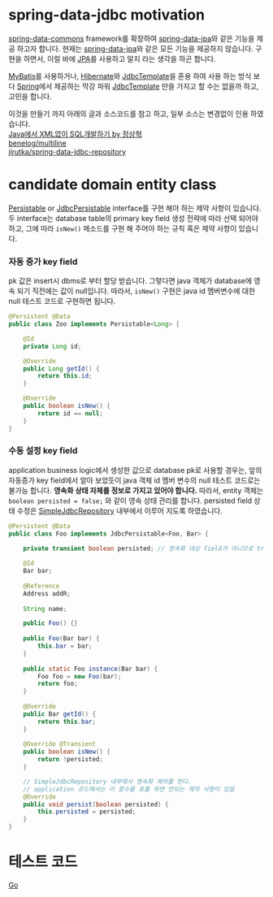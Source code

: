 # spring-data-jdbc motivation
[spring-data-commons](http://projects.spring.io/spring-data/) framework를 확장하여 [spring-data-jpa](http://projects.spring.io/spring-data-jpa/)와 같은 기능을 제공 하고자 합니다.
현재는 [spring-data-jpa](http://projects.spring.io/spring-data-jpa/)와 같은 모든 기능을 제공하지 않습니다.
구현을 하면서, 이럴 바에 [JPA](http://www.tutorialspoint.com/jpa/index.htm)를 사용하고 말지 라는 생각을 하곤 합니다.

[MyBatis](http://blog.mybatis.org/)를 사용하거나, [Hibernate](http://hibernate.org)와 [JdbcTemplate](https://github.com/spring-projects/spring-framework/blob/master/spring-jdbc/src/main/java/org/springframework/jdbc/core/JdbcTemplate.java)을 혼용 하여 사용 하는 방식 보다
[Spring](https://spring.io)에서 제공하는 막강 파워 [JdbcTemplate](https://github.com/spring-projects/spring-framework/blob/master/spring-jdbc/src/main/java/org/springframework/jdbc/core/JdbcTemplate.java) 만을 가지고 할 수는 없을까 하고, 고민을 합니다.

이것을 만들기 까지 아래의 글과 소스코드를 참고 하고, 일부 소스는 변경없이 인용 하였습니다.<br>
[Java에서 XML없이 SQL개발하기 by 정상혁](http://blog.benelog.net/2708621)<br>
[benelog/multiline](https://github.com/benelog/multiline)<br>
[jirutka/spring-data-jdbc-repository](https://github.com/jirutka/spring-data-jdbc-repository)

# candidate domain entity class
[Persistable](https://github.com/spring-projects/spring-data-commons/blob/master/src/main/java/org/springframework/data/domain/Persistable.java) or [JdbcPersistable](https://github.com/jihwan/spring-data-jdbc/blob/master/src/main/java/org/springframework/data/jdbc/domain/JdbcPersistable.java) interface를 구현 해야 하는 제약 사항이 있습니다.
두 interface는 database table의 primary key field 생성 전략에 따라 선택 되어야 하고, 그에 따라 `isNew()` 메소드를 구현 해 주어야 하는 규칙 혹은 제약 사항이 있습니다. 
### 자동 증가 key field
pk 값은 insert시 dbms로 부터 할당 받습니다. 그렇다면 java 객체가 database에 영속 되기 직전에는 값이 null입니다.
따라서, `isNew()` 구현은 java id 멤버변수에 대한 null 테스트 코드로 구현하면 됩니다.
```java
@Persistent @Data
public class Zoo implements Persistable<Long> {

	@Id
	private Long id;

	@Override
	public Long getId() {
		return this.id;
	}

	@Override
	public boolean isNew() {
		return id == null;
	}
}
```
### 수동 설정 key field
application business logic에서 생성한 값으로 database pk로 사용할 경우는, 앞의 자동증가 key field에서 알아 보았듯이 java 객체 id 멤버 변수의 null 테스트 코드로는 불가능 합니다. **영속화 상태 자체를 정보로 가지고 있어야 합니다.**
따라서, entity 객체는 `boolean persisted = false;` 와 같이 영속 상태 관리를 합니다. persisted field 상태 수정은 [SimpleJdbcRepository](https://github.com/jihwan/spring-data-jdbc/blob/master/src/main/java/org/springframework/data/jdbc/repository/support/SimpleJdbcRepository.java) 내부에서 이루어 지도록 하였습니다.

```java
@Persistent @Data
public class Foo implements JdbcPersistable<Foo, Bar> {

	private transient boolean persisted; // 영속화 대상 field가 아니므로 transient modifier 사용
	
	@Id
	Bar bar;
	
	@Reference
	Address addR;
	
	String name;

	public Foo() {}
	
	public Foo(Bar bar) {
		this.bar = bar;
	}
	
	public static Foo instance(Bar bar) {
		Foo foo = new Foo(bar);
		return foo;
	}
	
	@Override
	public Bar getId() {
		return this.bar;
	}
	
	@Override @Transient
	public boolean isNew() {
		return !persisted;
	}

    // SimpleJdbcRepository 내부에서 영속화 제어를 한다.
    // application 코드에서는 이 함수를 호출 하면 안되는 제약 사항이 있음
	@Override
	public void persist(boolean persisted) {
		this.persisted = persisted;
	}
}
```
# 테스트 코드
[Go](https://github.com/jihwan/spring-data-jdbc/blob/master/src/test/java/org/springframework/data/jdbc/repository/JdbcRepositoriesTest.java)
